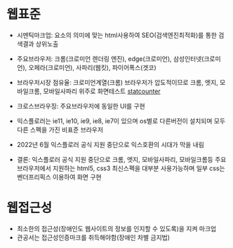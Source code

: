 # 웹표준

- 시멘틱마크업: 요소의 의미에 맞는 html사용하여 SEO(검색엔진최적화)를 통한 검색결과 상위노출

- 주요브라우저: 크롬(크로미언 렌더링 엔진), edge(크로미언), 삼성인터넷(크로미언), 오페라(크로미언), 사파리(웹킷), 파이어폭스(겟코)

- 브라우저시장 점유율: 크로미언계열(크롬) 브라우저가 압도적이므로 크롬, 엣지, 모바일크롬, 모바일사파리 위주로 화면테스트
  [statcounter](https://gs.statcounter.com/browser-market-share/all/south-korea/#monthly-202206-202306)

- 크로스브라우징: 주요브라우저에 동일한 UI를 구현

- 익스플로러는 ie11, ie10, ie9, ie8, ie7이 있으며 os별로 다른버전이 설치되며 모두 다른 스펙을 가진 비표준 브라우저

- 2022년 6월 익스플로러 공식 지원 중단으로 익스호환의 시대가 막을 내림

- 결론: 익스플로러 공식 지원 중단으로 크롬, 엣지, 모바일사파리, 모바일크롬등 주요브라우저에서 지원하는 html5, css3 최신스펙을 대부분 사용가능하며 일부 css는 벤더프리픽스 이용하여 화면 구현

# 웹접근성

- 최소한의 접근성(장애인도 웹사이트의 정보를 인지할 수 있도록)을 지켜 마크업
- 관공서는 접근성인증마크를 취득해야함(장애인 차별 금지법)
